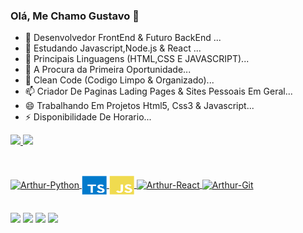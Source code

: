### Olá, Me Chamo Gustavo 👋

- 🔭 Desenvolvedor FrontEnd & Futuro BackEnd ...
- 🌱 Estudando Javascript,Node.js & React ...
- 👯 Principais Linguagens (HTML,CSS E JAVASCRIPT)...
- 🤔 A Procura da Primeira Oportunidade...
- 💬 Clean Code (Codigo Limpo & Organizado)...
- 📫 Criador De Paginas Lading Pages & Sites Pessoais Em Geral...
- 😄 Trabalhando Em Projetos Html5, Css3 & Javascript...
- ⚡ Disponibilidade De Horario...


<div>
  <a href="https://github.com/RafaBallerini">
  <img height="135em" src="https://github-readme-stats-eight-theta.vercel.app/api?username=GustavoFront-End&show_icons=true&theme=dark&include_all_commits=true&count_private=true"/>
  <img height="135em" src="https://github-readme-stats-eight-theta.vercel.app/api/top-langs/?username=GustavoFront-End&layout=compact&langs_count=8&theme=dark"/>
<div>
  
  ##
  
<div style="display: inline_block"><br>
  <img align="center" alt="Arthur-Python" height="30" width="40" src="https://cdn.jsdelivr.net/gh/devicons/devicon/icons/css3/css3-original.svg">
  <img align="center" alt="Arthur-Ts" height="30" width="40" src="https://raw.githubusercontent.com/devicons/devicon/master/icons/typescript/typescript-plain.svg">
  <img align="center" alt="Arthur-Js" height="30" width="40" src="https://raw.githubusercontent.com/devicons/devicon/master/icons/javascript/javascript-plain.svg">
  <img align="center" alt="Arthur-React" height="30" width="40" src="https://cdn.jsdelivr.net/gh/devicons/devicon/icons/react/react-original.svg">
  <img align="center" alt="Arthur-Git" height="30" width="40" src="https://cdn.jsdelivr.net/gh/devicons/devicon/icons/nodejs/nodejs-original.svg">
</div>


  ##
    
  <div>
  <a href = "mailto: contatorafaballerini@gmail.com"><img src="https://img.shields.io/badge/-Gmail-%23EA4335?style=for-the-badge&logo=gmail&logoColor=white" target="_blank"></a>
  <a href="https://www.linkedin.com/in/devgustavosantana/" target="_blank"><img src="https://img.shields.io/badge/-LinkedIn-%230077B5?style=for-the-badge&logo=linkedin&logoColor=white" target="_blank"></a>
  <a href="https://www.youtube.com/channel/UCKg3ppjkjsOYFETDkXVvDig" target="_blank"><img src="https://img.shields.io/badge/-Youtube-%23333?style=for-the-badge&logo=youtube&logoColor=white" target="_blank"></a>
  <a href="https://www.instagram.com/_g.uhh_/" target="_blank"><img src="https://img.shields.io/badge/-Instagram-%23E4405F?style=for-the-badge&logo=instagram&logoColor=white" target="_blank"></a>
</div>
